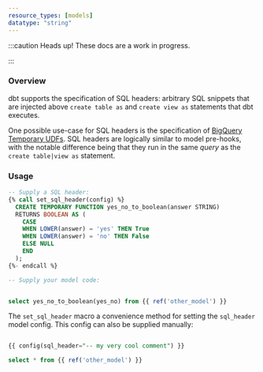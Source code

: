 ```yaml
---
resource_types: [models]
datatype: "string"
---
```

:::caution Heads up!
These docs are a work in progress.

:::

<!----
To-do:
- use the reference doc structure for this article
- check if SQL headers apply to models only
--->


### Overview

dbt supports the specification of SQL headers: arbitrary SQL snippets that are injected above `create table as` and `create view as` statements that dbt executes.

One possible use-case for SQL headers is the specification of [BigQuery Temporary UDFs](https://cloud.google.com/bigquery/docs/reference/standard-sql/user-defined-functions#sql-udf-examples). SQL headers are logically similar to model pre-hooks, with the notable difference being that they run in the same *query* as the `create table|view as` statement.

### Usage

<File name='models/my_model.sql'>

```sql
-- Supply a SQL header:
{% call set_sql_header(config) %}
  CREATE TEMPORARY FUNCTION yes_no_to_boolean(answer STRING)
  RETURNS BOOLEAN AS (
    CASE
    WHEN LOWER(answer) = 'yes' THEN True
    WHEN LOWER(answer) = 'no' THEN False
    ELSE NULL
    END
  );
{%- endcall %}

-- Supply your model code:


select yes_no_to_boolean(yes_no) from {{ ref('other_model') }}
```

</File>


The `set_sql_header` macro a convenience method for setting the `sql_header` model config. This config can also be supplied manually:

<File name='models/my_model.sql'>

```sql

{{ config(sql_header="-- my very cool comment") }}

select * from {{ ref('other_model') }}
```

</File>
